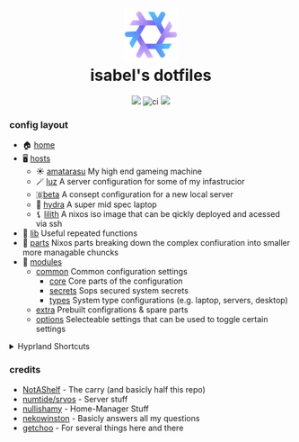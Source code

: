 <div align="center">
<h1>
<img width="96" src="./assets/flake.svg"></img> <br>
  isabel's dotfiles
</h1>
  <img src="https://img.shields.io/github/stars/isabelroses/dotfiles?color=f5c2e7&labelColor=303446&style=for-the-badge&logo=starship&logoColor=f5c2e7">
  <img alt="ci" src="https://img.shields.io/github/actions/workflow/status/isabelroses/dotfiles/check.yml?label=build&color=a6e3a1&labelColor=303446&style=for-the-badge&logo=github&logoColor=a6e3a1" />
  <img src="https://img.shields.io/github/repo-size/isabelroses/dotfiles?color=fab387&labelColor=303446&style=for-the-badge&logo=github&logoColor=fab387">
</div>

### config layout

- 🏠 [home](../home/)
- 🖥️ [hosts](../hosts/)
  - ☀️ [amatarasu](../hosts/amatarasu/) My high end gameing machine
  - 🪄 [luz](../hosts/luz/) A server configuration for some of my infastrucior
  - 🇧[beta](../hosts/beta/) A consept configuration for a new local server
  - 🐉 [hydra](../hosts/hydra/) A super mid spec laptop
  - ⚸ [lilith](../hosts/lilith/) A nixos iso image that can be qickly deployed and acessed via ssh
- 📖 [lib](../lib/) Useful repeated functions
- 🧩 [parts](../parts/) Nixos parts breaking down the complex confiuration into smaller more managable chuncks
- 🔌 [modules](../modules/)
  - [common](../modules/common/) Common configuration settings
    - [core](../modules/common/core/) Core parts of the configuration
    - [secrets](../modules/common/secrets/) Sops secured system secrets
    - [types](../modules/common/types/) System type configurations (e.g. laptop, servers, desktop)
  - [extra](../modules/extra/) Prebuilt configrations & spare parts
  - [options](../modules/common/options/) Selecteable settings that can be used to toggle certain settings

<details>
<summary> Hyprland Shortcuts </summary>

| Shortcut                        | What it does               |
| ------------------------------- | -------------------------- |
| <kbd>SUPER+RETURN</kbd>         | open terminal              |
| <kbd>SUPER+B</kbd>              | open browser               |
| <kbd>SUPER+C</kbd>              | open editor                |
| <kbd>SUPER+O</kbd>              | open notes                 |
| <kbd>SUPER+E</kbd>              | open file manager          |
| <kbd>SUPER+Q</kbd>              | quit                       |
| <kbd>SUPER+D</kbd>              | launcher                   |
| <kbd>SUPER+F</kbd>              | fullscreen                 |
| <kbd>SUPER+[number]</kbd>       | open workspace [number]    |
| <kbd>SUPER+SHIFT+[number]</kbd> | move to workspace [number] |

</details>

### credits

- [NotAShelf](https://github.com/notashelf/nyx) - The carry (and basicly half this repo)
- [numtide/srvos](https://github.com/numtide/srvos) - Server stuff
- [nullishamy](https://github.com/nullishamy/derivation-station) - Home-Manager Stuff
- [nekowinston](https://github.com/nekowinston/dotfiles) - Basicly answers all my questions
- [getchoo](https://github.com/getchoo) - For several things here and there
